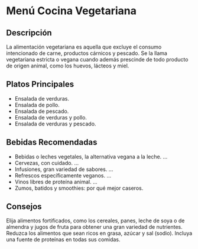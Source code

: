 # Menú Cocina Vegetariana

## Descripción​
La alimentación vegetariana es aquella que excluye el consumo intencionado de carne, productos cárnicos y pescado. Se la llama vegetariana estricta o vegana cuando además prescinde de todo producto de origen animal, como los huevos, lácteos y miel.

## Platos Principales
- Ensalada de verduras.
- Ensalada de pollo.
- Ensalada de pescado.
- Ensalada de verduras y pollo.
- Ensalada de verduras y pescado.

## Bebidas Recomendadas
- Bebidas o leches vegetales, la alternativa vegana a la leche. ...
- Cervezas, con cuidado. ...
- Infusiones, gran variedad de sabores. ...
- Refrescos específicamente veganos. ...
- Vinos libres de proteína animal. ...
- Zumos, batidos y smoothies: por qué mejor caseros.

## Consejos
Elija alimentos fortificados, como los cereales, panes, leche de soya o de almendra y jugos de fruta para obtener una gran variedad de nutrientes. Reduzca los alimentos que sean ricos en grasa, azúcar y sal (sodio). Incluya una fuente de proteínas en todas sus comidas.
